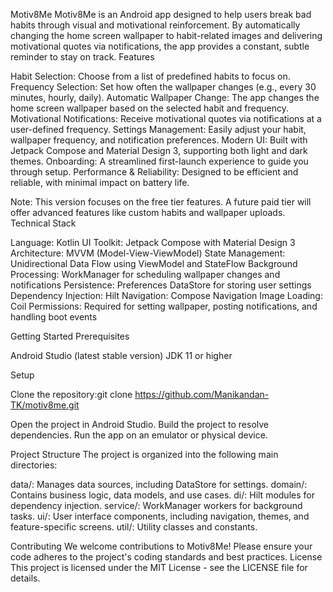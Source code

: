 Motiv8Me
Motiv8Me is an Android app designed to help users break bad habits through visual and motivational reinforcement. By automatically changing the home screen wallpaper to habit-related images and delivering motivational quotes via notifications, the app provides a constant, subtle reminder to stay on track.
Features

Habit Selection: Choose from a list of predefined habits to focus on.
Frequency Selection: Set how often the wallpaper changes (e.g., every 30 minutes, hourly, daily).
Automatic Wallpaper Change: The app changes the home screen wallpaper based on the selected habit and frequency.
Motivational Notifications: Receive motivational quotes via notifications at a user-defined frequency.
Settings Management: Easily adjust your habit, wallpaper frequency, and notification preferences.
Modern UI: Built with Jetpack Compose and Material Design 3, supporting both light and dark themes.
Onboarding: A streamlined first-launch experience to guide you through setup.
Performance & Reliability: Designed to be efficient and reliable, with minimal impact on battery life.

Note: This version focuses on the free tier features. A future paid tier will offer advanced features like custom habits and wallpaper uploads.
Technical Stack

Language: Kotlin
UI Toolkit: Jetpack Compose with Material Design 3
Architecture: MVVM (Model-View-ViewModel)
State Management: Unidirectional Data Flow using ViewModel and StateFlow
Background Processing: WorkManager for scheduling wallpaper changes and notifications
Persistence: Preferences DataStore for storing user settings
Dependency Injection: Hilt
Navigation: Compose Navigation
Image Loading: Coil
Permissions: Required for setting wallpaper, posting notifications, and handling boot events

Getting Started
Prerequisites

Android Studio (latest stable version)
JDK 11 or higher

Setup

Clone the repository:git clone https://github.com/Manikandan-TK/motiv8me.git


Open the project in Android Studio.
Build the project to resolve dependencies.
Run the app on an emulator or physical device.

Project Structure
The project is organized into the following main directories:

data/: Manages data sources, including DataStore for settings.
domain/: Contains business logic, data models, and use cases.
di/: Hilt modules for dependency injection.
service/: WorkManager workers for background tasks.
ui/: User interface components, including navigation, themes, and feature-specific screens.
util/: Utility classes and constants.

Contributing
We welcome contributions to Motiv8Me! Please ensure your code adheres to the project's coding standards and best practices.
License
This project is licensed under the MIT License - see the LICENSE file for details.
